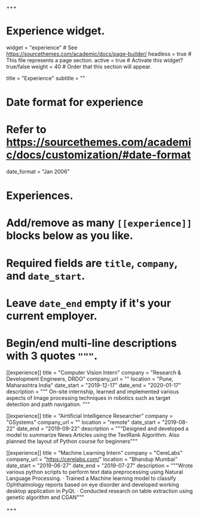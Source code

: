 +++
# Experience widget.
widget = "experience"  # See https://sourcethemes.com/academic/docs/page-builder/
headless = true  # This file represents a page section.
active = true  # Activate this widget? true/false
weight = 40  # Order that this section will appear.

title = "Experience"
subtitle = ""

# Date format for experience
#   Refer to https://sourcethemes.com/academic/docs/customization/#date-format
date_format = "Jan 2006"

# Experiences.
#   Add/remove as many `[[experience]]` blocks below as you like.
#   Required fields are `title`, `company`, and `date_start`.
#   Leave `date_end` empty if it's your current employer.
#   Begin/end multi-line descriptions with 3 quotes `"""`.
[[experience]]
  title = "Computer Vision Intern"
  company = "Research & Development Engineers, DRDO"
  company_url = ""
  location = "Pune, Maharashtra India"
  date_start = "2019-12-17"
  date_end = "2020-01-17"
  description = """
On-site internship, learned and implemented various aspects of Image processing techniques in robotics
such as target detection and path navigation.
  """

[[experience]]
  title = "Airtificial Intelligence Researcher"
  company = "GSystems"
  company_url = ""
  location = "remote"
  date_start = "2019-08-22"
  date_end = "2019-09-22"
  description = """Designed and developed a model to summarize News Articles using the TextRank Algorithm.
Also planned the layout of Python course for beginners"""

[[experience]]
  title = "Machine Learning Intern"
  company = "CereLabs"
  company_url = "https://cerelabs.com/"
  location = "Bhandup Mumbai"
  date_start = "2019-06-27"
  date_end = "2019-07-27"
  description = """Wrote various python scripts to perform text data preprocessing using Natural Language Processing.
· Trained a Machine learning model to classify Ophthalmology reports based on eye disorder and developed working desktop application in PyQt.
· Conducted research on table extraction using genetic algorithm and CGAN"""

+++
